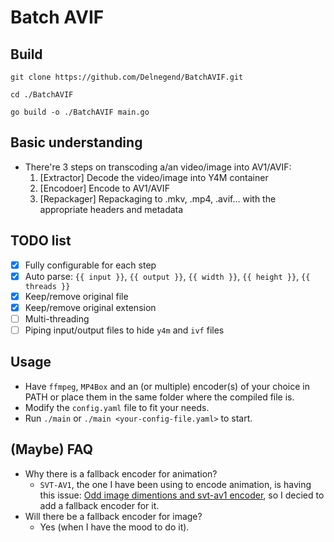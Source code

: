 # Batch AVIF

## Build
```terminal
git clone https://github.com/Delnegend/BatchAVIF.git

cd ./BatchAVIF

go build -o ./BatchAVIF main.go
```


## Basic understanding
- There're 3 steps on transcoding a/an video/image into AV1/AVIF:
  1. [Extractor] Decode the video/image into Y4M container
  2. [Encodoer] Encode to AV1/AVIF
  3. [Repackager] Repackaging to .mkv, .mp4, .avif... with the appropriate headers and metadata

## TODO list
- [x] Fully configurable for each step
- [x] Auto parse: `{{ input }}`, `{{ output }}`, `{{ width }}`, `{{ height }}`, `{{ threads }}`
- [x] Keep/remove original file
- [x] Keep/remove original extension
- [ ] Multi-threading
- [ ] Piping input/output files to hide `y4m` and `ivf` files

## Usage
- Have `ffmpeg`, `MP4Box` and an (or multiple) encoder(s) of your choice in PATH or place them in the same folder where the compiled file is.
- Modify the `config.yaml` file to fit your needs.
- Run `./main` or `./main <your-config-file.yaml>` to start.

## (Maybe) FAQ
- Why there is a fallback encoder for animation?
  - `SVT-AV1`, the one I have been using to encode animation, is having this issue: [Odd image dimentions and svt-av1 encoder](https://github.com/AOMediaCodec/libavif/issues/544), so I decied to add a fallback encoder for it.
- Will there be a fallback encoder for image?
  - Yes (when I have the mood to do it).